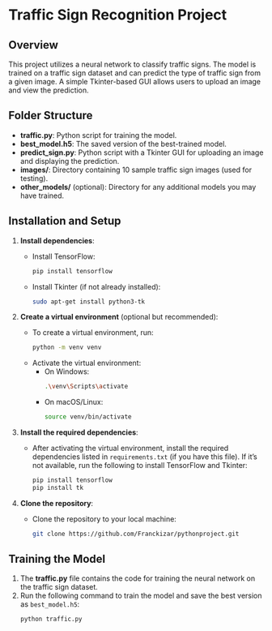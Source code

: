# Traffic Sign Recognition Project

## Overview
This project utilizes a neural network to classify traffic signs. The model is trained on a traffic sign dataset and can predict the type of traffic sign from a given image. A simple Tkinter-based GUI allows users to upload an image and view the prediction.

## Folder Structure
- **traffic.py**: Python script for training the model.
- **best_model.h5**: The saved version of the best-trained model.
- **predict_sign.py**: Python script with a Tkinter GUI for uploading an image and displaying the prediction.
- **images/**: Directory containing 10 sample traffic sign images (used for testing).
- **other_models/** (optional): Directory for any additional models you may have trained.

## Installation and Setup

1. **Install dependencies**:
    - Install TensorFlow:
      ```bash
      pip install tensorflow
      ```
    - Install Tkinter (if not already installed):
      ```bash
      sudo apt-get install python3-tk
      ```

2. **Create a virtual environment** (optional but recommended):
    - To create a virtual environment, run:
      ```bash
      python -m venv venv
      ```
    - Activate the virtual environment:
      - On Windows:
        ```bash
        .\venv\Scripts\activate
        ```
      - On macOS/Linux:
        ```bash
        source venv/bin/activate
        ```

3. **Install the required dependencies**:
    - After activating the virtual environment, install the required dependencies listed in `requirements.txt` (if you have this file). If it’s not available, run the following to install TensorFlow and Tkinter:
      ```bash
      pip install tensorflow
      pip install tk
      ```

4. **Clone the repository**:
    - Clone the repository to your local machine:
      ```bash
      git clone https://github.com/Franckizar/pythonproject.git
      ```

## Training the Model

1. The **traffic.py** file contains the code for training the neural network on the traffic sign dataset.
2. Run the following command to train the model and save the best version as `best_model.h5`:
   ```bash
   python traffic.py
